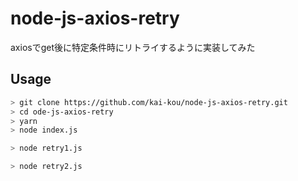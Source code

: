 # node-js-axios-retry
axiosでget後に特定条件時にリトライするように実装してみた  

## Usage

```sh
> git clone https://github.com/kai-kou/node-js-axios-retry.git
> cd ode-js-axios-retry
> yarn
> node index.js

> node retry1.js

> node retry2.js
```